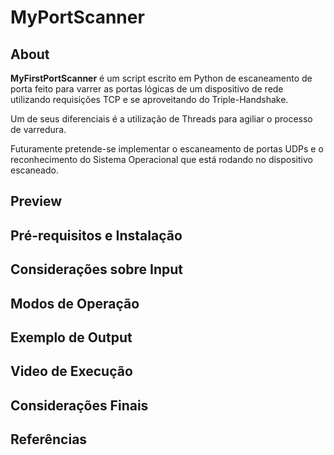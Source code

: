 # MyPortScanner

## About
**MyFirstPortScanner** é um script escrito em Python de escaneamento de porta feito para varrer as portas lógicas de um dispositivo de rede utilizando requisições TCP e se aproveitando do Triple-Handshake. 

Um de seus diferenciais é a utilização de Threads para agiliar o processo de varredura.

Futuramente pretende-se implementar o escaneamento de portas UDPs e o reconhecimento do Sistema Operacional que está rodando no dispositivo escaneado.

## Preview

## Pré-requisitos e Instalação

## Considerações sobre Input

## Modos de Operação

## Exemplo de Output

## Video de Execução

## Considerações Finais

## Referências
